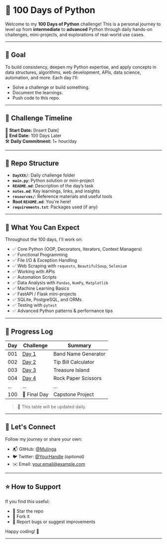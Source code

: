 # 🐍 100 Days of Python

Welcome to my **100 Days of Python** challenge! This is a personal journey to level up from **intermediate** to **advanced** Python through daily hands-on challenges, mini-projects, and explorations of real-world use cases.

---

## 🚀 Goal

To build consistency, deepen my Python expertise, and apply concepts in data structures, algorithms, web development, APIs, data science, automation, and more. Each day I’ll:
- Solve a challenge or build something.
- Document the learnings.
- Push code to this repo.

---

## 📅 Challenge Timeline

📌 **Start Date:** [Insert Date]  
🧭 **End Date:** 100 Days Later  
🛠️ **Daily Commitment:** 1+ hour/day  

---

## 📁 Repo Structure


- **`DayXXX/`**: Daily challenge folder
- **`main.py`**: Python solution or mini-project
- **`README.md`**: Description of the day’s task
- **`notes.md`**: Key learnings, links, and insights
- **`resources/`**: Reference materials and useful tools
- **Root `README.md`**: You're here!
- **`requirements.txt`**: Packages used (if any)

---

## 🧠 What You Can Expect

Throughout the 100 days, I'll work on:

- ✅ Core Python (OOP, Decorators, Iterators, Context Managers)
- ✅ Functional Programming
- ✅ File I/O & Exception Handling
- ✅ Web Scraping with `requests`, `BeautifulSoup`, `Selenium`
- ✅ Working with APIs
- ✅ Automation Scripts
- ✅ Data Analysis with `Pandas`, `NumPy`, `Matplotlib`
- ✅ Machine Learning Basics
- ✅ FastAPI / Flask mini-projects
- ✅ SQLite, PostgreSQL, and ORMs
- ✅ Testing with `pytest`
- ✅ Advanced Python patterns & performance tips

---

## 📝 Progress Log

| Day | Challenge | Summary |
|-----|-----------|---------|
| 001 | [Day 1](.100_days_of_Python/Day001/README.md) | Band Name Generator |
| 002 | [Day 2](.100_days_of_Python/Day002/README.md) | Tip Bill Calculator |
| 003 | [Day 3](.100_days_of_Python/Day003/README.md) | Treasure Island |
| 004 | [Day 4](.100_days_of_Python/Day004/README.md) | Rock Paper Scissors |
| ... | ...       | ...     |
| 100 | 🏁 Final Day | Capstone Project |

> 📌 This table will be updated daily.

---

## 🙌 Let's Connect

Follow my journey or share your own:

- 📬 GitHub: [@Mulinga](https://github.com/Mulinga)
- 🐦 Twitter: [@YourHandle](https://twitter.com/yourhandle) *(optional)*
- ✉️ Email: your.email@example.com

---

## ⭐ How to Support

If you find this useful:
- 🌟 Star the repo
- 🍴 Fork it
- 🐛 Report bugs or suggest improvements

Happy coding! 🚀

---

